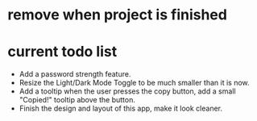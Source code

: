 # remove when project is finished

# current todo list

- Add a password strength feature.
- Resize the Light/Dark Mode Toggle to be much smaller than it is now.
- Add a tooltip when the user presses the copy button, add a small "Copied!" tooltip above the button.
- Finish the design and layout of this app, make it look cleaner.